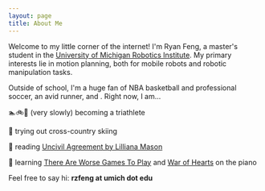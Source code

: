 ```yaml
---
layout: page
title: About Me
---
```


Welcome to my little corner of the internet! I'm Ryan Feng, a master's student in the [University of Michigan Robotics Institute](https://robotics.umich.edu/). My primary interests lie in motion planning, both for mobile robots and robotic manipulation tasks.

Outside of school, I'm a huge fan of NBA basketball and professional soccer, an avid runner, and . Right now, I am...

:swimmer::bike::runner: (very slowly) becoming a triathlete

:ski: trying out cross-country skiing

:book: reading [Uncivil Agreement by Lilliana Mason](https://www.amazon.com/Uncivil-Agreement-Politics-Became-Identity/dp/022652454X)

:musical_keyboard: learning [There Are Worse Games To Play](https://youtu.be/n_1zK8fslAA) and [War of Hearts](https://youtu.be/GX7f1Btk1yM) on the piano

Feel free to say hi: **rzfeng at umich dot edu**